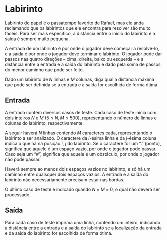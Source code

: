 # Labirinto

Labirinto de papel é o passatempo favorito de Rafael, mas ele anda reclamando que os labirintos que ele encontra para resolver são muito fáceis. Para ser mais específico, a distância entre o início do labirinto e a saída é sempre muito pequena.

A entrada de um labirinto é por onde o jogador deve começar a resolvê-lo, e a saída é por onde o jogador deve terminar o labirinto. O jogador pode dar passos nas quatro direções – cima, direita, baixo ou esquerda – e a distância entre a entrada e a saída do labirinto é dado pela soma de passos do menor caminho que pode ser feito.

Dado um labirinto de $N$ linhas e $M$ colunas, diga qual a distância máxima que pode ser definida se a entrada e a saída for escolhida de forma ótima.

## Entrada

A entrada contém diversos casos de teste. Cada caso de teste inicia com dois inteiros $N$ e $M$ $(5 \leq N, M \leq 500)$, representando o número de linhas e colunas do labirinto, respectivamente.

A seguir haverá $N$ linhas contendo $M$ caracteres cada, representando o labirinto a ser analizado. O caractere da $i$-ésima linha e da $j$-ésima coluna indica o que há na posição $i$, $j$ do labirinto. Se o caractere for um “.” (ponto), significa que aquele é um espaço vazio, por onde o jogador pode passar. Caso seja um “#”, significa que aquele é um obstáculo, por onde o jogador não pode passar.

Haverá sempre ao menos dois espaços vazios no labirinto, e só há um caminho entre quaisquer dois espaços vazios. A entrada e a saída do labirinto não necessariamente precisam estar nas bordas.

O último caso de teste é indicado quando $N$ = $M$ = 0, o qual não deverá ser processado.

## Saída

Para cada caso de teste imprima uma linha, contendo um inteiro, indicando a distância entre a entrada e a saída do labirinto se a localização da entrada e da saída do labirinto for escolhida de forma ótima.